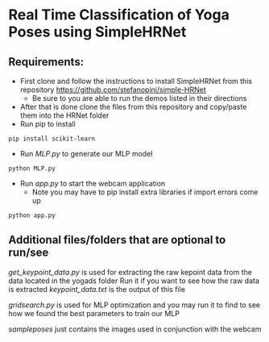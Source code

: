 # Real Time Classification of Yoga Poses using SimpleHRNet

## Requirements:

- First clone and follow the instructions to install SimpleHRNet from this repository https://github.com/stefanopini/simple-HRNet
  - Be sure to you are able to run the demos listed in their directions
- After that is done clone the files from this repository and copy/paste them into the HRNet folder
- Run pip to install
```
pip install scikit-learn
```
- Run *MLP.py* to generate our MLP model
 
```
python MLP.py
```
- Run *app.py* to start the webcam application
   - Note you may have to pip install extra libraries if import errors come up
```
python app.py
```

## Additional files/folders that are optional to run/see
*get_keypoint_data.py* is used for extracting the raw kepoint data from the data located in the yogads folder
Run it if you want to see how the raw data is extracted
*keypoint_data.txt* is the output of this file

*gridsearch.py* is used for MLP optimization and you may run it to find to see how we found the best parameters to train our MLP

*sampleposes* just contains the images used in conjunction with the webcam


